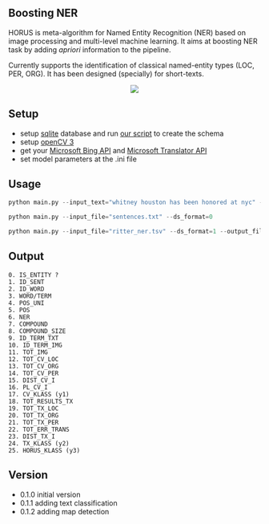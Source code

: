 ## Boosting NER
HORUS is meta-algorithm for Named Entity Recognition (NER) based on image processing and multi-level machine learning. It aims at boosting NER task by adding <i>apriori</i> information to the pipeline. 

Currently supports the identification of classical named-entity types (LOC, PER, ORG). It has been designed (specially) for short-texts.  
<p align="center">
<img src=http://dne5.com/whitney_example_peq.png />
</p>

## Setup
- setup [sqlite](https://sqlite.org/) database and run [our script](https://github.com/dnes85/horus-models/blob/master/horus/cache/database/horus.db.sql) to create the schema
- setup [openCV 3](http://docs.opencv.org/)
- get your [Microsoft Bing API](https://datamarket.azure.com/dataset/bing/search) and [Microsoft Translator API](https://datamarket.azure.com/developer/applications/register)
- set model parameters at the .ini file

## Usage 
```python
python main.py --input_text="whitney houston has been honored at nyc" --ds_format=0 --output_format="csv"

python main.py --input_file="sentences.txt" --ds_format=0

python main.py --input_file="ritter_ner.tsv" --ds_format=1 --output_file="metadata" --output_format="json"
```

## Output
```
0. IS_ENTITY ?
1. ID_SENT
2. ID_WORD
3. WORD/TERM
4. POS_UNI
5. POS
6. NER
7. COMPOUND
8. COMPOUND_SIZE
9. ID_TERM_TXT
10. ID_TERM_IMG
11. TOT_IMG
12. TOT_CV_LOC
13. TOT_CV_ORG
14. TOT_CV_PER
15. DIST_CV_I
16. PL_CV_I
17. CV_KLASS (y1)
18. TOT_RESULTS_TX 
19. TOT_TX_LOC
20. TOT_TX_ORG
21. TOT_TX_PER
22. TOT_ERR_TRANS
23. DIST_TX_I
24. TX_KLASS (y2)
25. HORUS_KLASS (y3)
```    
## Version
- 0.1.0 initial version
- 0.1.1 adding text classification
- 0.1.2 adding map detection
